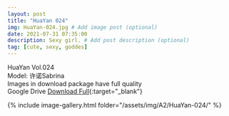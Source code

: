```yaml
---
layout: post
title: "HuaYan 024"
img: HuaYan-024.jpg # Add image post (optional)
date: 2021-07-31 07:35:00
description: Sexy girl. # Add post description (optional)
tag: [cute, sexy, goddes]
---
```

HuaYan Vol.024  
Model: 许诺Sabrina      
Images in download package have full quality                    
Google Drive [Download Full](http://gestyy.com/eoSk3G){:target="_blank"}

{% include image-gallery.html folder="/assets/img/A2/HuaYan-024/" %}
